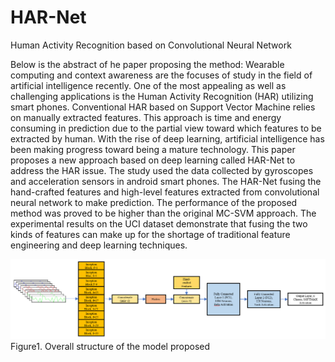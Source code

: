 # HAR-Net
Human Activity Recognition based on Convolutional Neural Network

Below is the abstract of he paper proposing the method: 
Wearable computing and context awareness are the focuses of study in the field of artificial intelligence recently. One of the most appealing as well as challenging applications is the Human Activity Recognition (HAR) utilizing smart phones. Conventional HAR based on Support Vector Machine relies on manually extracted features. This approach is time and energy consuming in prediction due to the partial view toward which features to be extracted by human. With the rise of deep learning, artificial intelligence has been making progress toward being a mature technology. This paper proposes a new approach based on deep learning called HAR-Net to address the HAR issue. The study used the data collected by gyroscopes and acceleration sensors in android smart phones. The HAR-Net fusing the hand-crafted features and high-level features extracted from convolutional neural network to make prediction. The performance of the proposed method was proved to be higher than the original MC-SVM approach. The experimental results on the UCI dataset demonstrate that fusing the two kinds of features can make up for the shortage of traditional feature engineering and deep learning techniques.


<img src="./model_illustration/Model Structure.PNG" />
Figure1. Overall structure of the model proposed

